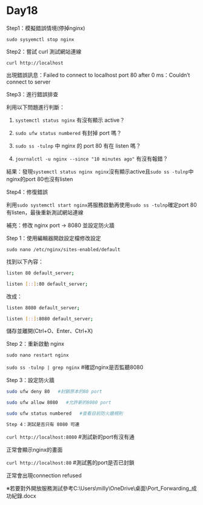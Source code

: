 # Day18

Step1：模擬錯誤情境(停掉nginx)

`sudo sysyemctl stop nginx`

Step2：嘗試 curl 測試網站連線

`curl http://localhost`

出現錯誤訊息：Failed to connect to localhost port 80 after 0 ms：Couldn’t connect to server

Step3：進行錯誤排查

利用以下問題進行判斷：

1. `systemctl status nginx` 有沒有顯示 active？

2. `sudo ufw status numbered` 有封掉 port 嗎？

3. `sudo ss -tulnp` 中 nginx 的 port 80 有在 listen 嗎？

4. `journalctl -u nginx --since "10 minutes ago"` 有沒有報錯？

結果：發現`systemctl status nginx nginx`沒有顯示active且`sudo ss -tulnp`中nginx的port 80也沒有listen

Step4：修復錯誤

利用`sudo systemctl start nginx`將服務啟動再使用`sudo ss -tulnp`確定port 80有listen，最後重新測試網站連線

補充：修改 nginx port → 8080 並設定防火牆

Step 1：使用編輯器開啟設定檔修改設定

`sudo nano /etc/nginx/sites-enabled/default`

找到以下內容：

```bash
listen 80 default_server;

listen [::]:80 default_server;
```

改成：

```bash
listen 8080 default_server;

listen [::]:8080 default_server;
```
儲存並離開(Ctrl+O、Enter、Ctrl+X)

Step 2：重新啟動 nginx

`sudo nano restart nginx`

`sudo ss -tulnp | grep nginx`   #確認nginx是否監聽8080

Step 3：設定防火牆

```bash
sudo ufw deny 80   #封鎖原本的80 port

sudo ufw allow 8080   #允許新的8080 port

sudo ufw status numbered   #查看目前防火牆規則

Step 4：測試是否只有 8080 可連
```
`curl http://localhost:8080`    #測試新的port有沒有通

正常會顯示nginx的畫面

`curl http://localhost:80`    #測試舊的port是否已封鎖

正常會出現connection refused

※若要對外開放服務測試參考C:\Users\milly\OneDrive\桌面\Port_Forwarding_成功紀錄.docx

